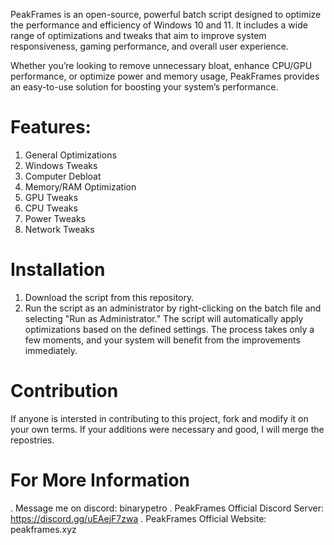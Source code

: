 PeakFrames is an open-source, powerful batch script designed to optimize the performance and efficiency of Windows 10 and 11. It includes a wide range of optimizations and tweaks that aim to improve system responsiveness, gaming performance, and overall user experience.

Whether you’re looking to remove unnecessary bloat, enhance CPU/GPU performance, or optimize power and memory usage, PeakFrames provides an easy-to-use solution for boosting your system’s performance.

# Features:
1. General Optimizations
2. Windows Tweaks
3. Computer Debloat
4. Memory/RAM Optimization
5. GPU Tweaks
6. CPU Tweaks
7. Power Tweaks
8. Network Tweaks

# Installation
1. Download the script from this repository.
2. Run the script as an administrator by right-clicking on the batch file and selecting "Run as Administrator."
The script will automatically apply optimizations based on the defined settings. The process takes only a few moments, and your system will benefit from the improvements immediately.

# Contribution
If anyone is intersted in contributing to this project, fork and modify it on your own terms. If your additions were necessary and good, I will merge the repostries.

# For More Information
. Message me on discord: binarypetro
. PeakFrames Official Discord Server: https://discord.gg/uEAejF7zwa
. PeakFrames Official Website: peakframes.xyz
